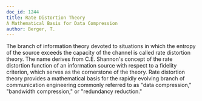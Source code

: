 ```yaml
---
doc_id: 1244
title: Rate Distortion Theory
A Mathematical Basis for Data Compression
author: Berger, T.
---
```


The branch of information theory devoted to situations in which the
entropy of the source exceeds the capacity of the channel is called rate
distortion theory.  The name derives from C.E. Shannon's concept of the
rate distortion function of an information source with respect to a fidelity
criterion, which serves as the cornerstone of the theory.  Rate distortion
theory provides a mathematical basis for the rapidly evolving branch of
communication engineering commonly referred to as "data compression,"
"bandwidth compression," or "redundancy reduction."